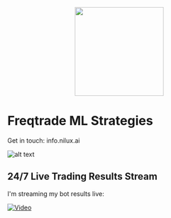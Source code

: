 <p align="center">
    <img width="200" src="https://github.com/just-nilux/freqtrade_custom_ml/blob/main/nlx-white.png?raw=true">
</p>

<h1> Freqtrade ML Strategies </h1>
<p>Get in touch: info.nilux.ai</p>

![alt text](https://github.com/just-nilux/freqtrade_custom_ml/blob/main/LIVE_TRADING_SUMMARY.png "Freqtrade Custom Strategies")

<h2> 24/7 Live Trading Results Stream </h2>
<p>I'm streaming my bot results live:</p>

[![Video](https://img.youtube.com/vi/zDO5JYyEiAM/hqdefault.jpg)](http://live.nilux.ai)
